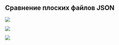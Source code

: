 ## Сравнение плоских файлов JSON 
<a href="https://codeclimate.com/github/possesion/frontend-project-lvl2/maintainability"><img src="https://api.codeclimate.com/v1/badges/01d535a023416c5787f0/maintainability" /></a>

![](https://github.com/possesion/frontend-project-lvl2/workflows/CI/badge.svg)

<a href="https://asciinema.org/a/THnQQt5wc0dr1T8bjQZv2jafZ" target="_blank"><img src="https://asciinema.org/a/THnQQt5wc0dr1T8bjQZv2jafZ.svg" /></a>

